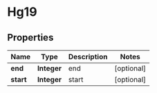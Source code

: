
# Hg19

## Properties
Name | Type | Description | Notes
------------ | ------------- | ------------- | -------------
**end** | **Integer** | end |  [optional]
**start** | **Integer** | start |  [optional]



